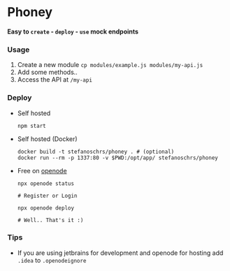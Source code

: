 # Phoney

**Easy to `create` - `deploy` - `use` mock endpoints**

### Usage
1. Create a new module `cp modules/example.js modules/my-api.js`
1. Add some methods..
1. Access the API at `/my-api`

### Deploy
- Self hosted
    ```
    npm start
    ```
  
- Self hosted (Docker)
    ```
    docker build -t stefanoschrs/phoney . # (optional)
    docker run --rm -p 1337:80 -v $PWD:/opt/app/ stefanoschrs/phoney
    ```

- Free on [openode](https://www.openode.io)
    ```  
    npx openode status
    
    # Register or Login
   
    npx openode deploy
  
    # Well.. That's it :)
    ```

### Tips
- If you are using jetbrains for development and openode for hosting add `.idea` to `.openodeignore`
